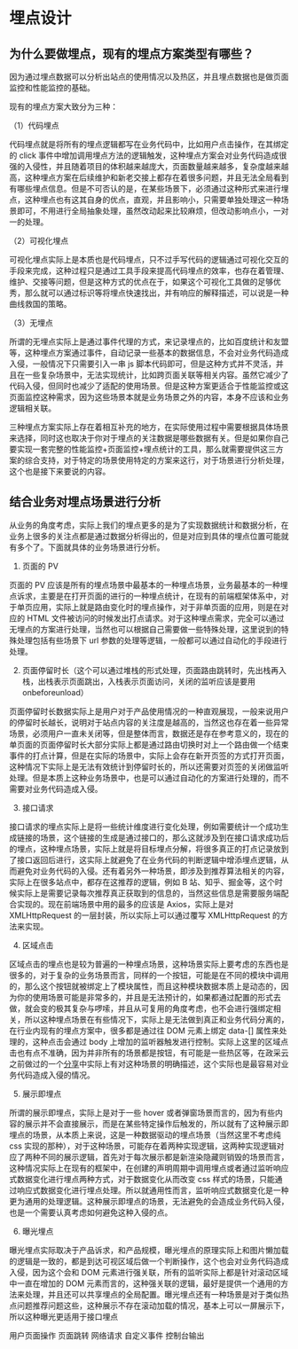 # 埋点设计

## 为什么要做埋点，现有的埋点方案类型有哪些？

因为通过埋点数据可以分析出站点的使用情况以及热区，并且埋点数据也是做页面监控和性能监控的基础。

现有的埋点方案大致分为三种：

（1）代码埋点

代码埋点就是将所有的埋点逻辑都写在业务代码中，比如用户点击操作，在其绑定的 click 事件中增加调用埋点方法的逻辑触发，这种埋点方案会对业务代码造成很强的入侵性，并且随着项目的体积越来越庞大，页面数量越来越多，复杂度越来越高，这种埋点方案在后续维护和新老交接上都存在着很多问题，并且无法全局看到有哪些埋点信息。但是不可否认的是，在某些场景下，必须通过这种形式来进行埋点，这种埋点也有这其自身的优点，直观，并且影响小，只需要单独处理这一种场景即可，不用进行全局抽象处理，虽然改动起来比较麻烦，但改动影响点小，一对一的处理。

（2）可视化埋点

可视化埋点实际上是本质也是代码埋点，只不过手写代码的逻辑通过可视化交互的手段来完成，这种过程只是通过工具手段来提高代码埋点的效率，也存在着管理、维护、交接等问题，但是这种方式的优点在于，如果这个可视化工具做的足够优秀，那么就可以通过标识等将埋点快速找出，并有响应的解释描述，可以说是一种曲线救国的策略。

（3）无埋点

所谓的无埋点实际上是通过事件代理的方式，来记录埋点的，比如百度统计和友盟等，这种埋点方案通过事件，自动记录一些基本的数据信息，不会对业务代码造成入侵，一般情况下只需要引入一串 js 脚本代码即可，但是这种方式并不灵活，并且在一些复杂场景中，无法实现统计，比如跨页面关联等相关内容。虽然它减少了代码入侵，但同时也减少了适配的使用场景。但是这种方案更适合于性能监控或这页面监控这种需求，因为这些场景本就是业务场景之外的内容，本身不应该和业务逻辑相关联。

三种埋点方案实际上存在着相互补充的地方，在实际使用过程中需要根据具体场景来选择，同时这也取决于你对于埋点的关注数据是哪些数据有关。但是如果你自己要实现一套完整的性能监控+页面监控+埋点统计的工具，那么就需要提供这三方案的综合支持，对于特定的场景使用特定的方案来这行，对于场景进行分析处理，这个也是接下来要说的内容。

## 结合业务对埋点场景进行分析

从业务的角度考虑，实际上我们的埋点更多的是为了实现数据统计和数据分析，在业务上很多的关注点都是通过数据分析得出的，但是对应到具体的埋点位置可能就有多个了。下面就具体的业务场景进行分析。

1.  页面的 PV

页面的 PV 应该是所有的埋点场景中最基本的一种埋点场景，业务最基本的一种埋点诉求，主要是在打开页面的进行的一种埋点统计，在现有的前端框架体系中，对于单页应用，实际上就是路由变化时的埋点操作，对于非单页面的应用，则是在对应的 HTML 文件被访问的时候发出打点请求。对于这种埋点需求，完全可以通过无埋点的方案进行处理，当然也可以根据自己需要做一些特殊处理，这里说到的特殊处理包括有些场景下 url 参数的处理等逻辑，一般都可以通过自动化的手段进行处理。

2.  页面停留时长（这个可以通过堆栈的形式处理，页面路由跳转时，先出栈再入栈，出栈表示页面跳出，入栈表示页面访问，关闭的监听应该是要用 onbeforeunload）

页面停留时长数据实际上是用户对于产品使用情况的一种直观展现，一般来说用户的停留时长越长，说明对于站点内容的关注度是越高的，当然这也存在着一些异常场景，必须用户一直未关闭等，但是整体而言，数据还是存在参考意义的，现在的单页面的页面停留时长大部分实际上都是通过路由切换时对上一个路由做一个结束事件的打点计算，但是在实际的场景中，实际上会存在新开页签的方式打开页面，这种情况下实际上是无法有效统计到停留时长的，所以还需要对页签的关闭做监听处理。但是本质上这种业务场景中，也是可以通过自动化的方案进行处理的，而不需要对业务代码造成入侵。

3.  接口请求

接口请求的埋点实际上是将一些统计维度进行变化处理，例如需要统计一个成功生成链接的场景，这个链接的生成是通过接口的，那么这就涉及到在接口请求成功后的埋点，这种埋点场景，实际上就是将目标埋点分解，将很多真正的打点记录放到了接口返回后进行，这实际上就避免了在业务代码的判断逻辑中增添埋点逻辑，从而避免对业务代码的入侵。还有着另外一种场景，即涉及到推荐算法相关的内容，实际上在很多站点中，都存在这推荐的逻辑，例如 B 站、知乎、掘金等，这个时候实际上是需要记录每次推荐真正获取到的信息的，当然这些信息是需要服务端配合实现的。现在前端场景中用的最多的应该是 Axios，实际上是对 XMLHttpRequest 的一层封装，所以实际上可以通过覆写 XMLHttpRequest 的方法来实现。

4.  区域点击

区域点击的埋点也是较为普遍的一种埋点场景，这种场景实际上要考虑的东西也是很多的，对于复杂的业务场景而言，同样的一个按钮，可能是在不同的模块中调用的，那么这个按钮就被绑定上了模块属性，而且这种模块数据本质上是动态的，因为你的使用场景可能是非常多的，并且是无法预计的，如果都通过配置的形式去做，就会变的极其复杂与啰嗦，并且从可复用的角度考虑，也不会进行强绑定相关，所以这种埋点场景在有些情况下，实际上是无法做到真正和业务代码分离的，在行业内现有的埋点方案中，很多都是通过往 DOM 元素上绑定 data-[] 属性来处理的，这种点击会通过 body 上增加的监听器触发进行控制。实际上这里的区域点击也有点不准确，因为并非所有的场景都是按钮，有可能是一些热区等，在政采云之前做过的一个[分享](http://www.zyiz.net/tech/detail-135604.html)中实际上有对这种场景的明确描述，这个实际也是最容易对业务代码造成入侵的情况。

5.  展示即埋点

所谓的展示即埋点，实际上是对于一些 hover 或者弹窗场景而言的，因为有些内容的展示并不会直接展示，而是在某些特定操作后触发的，所以就有了这种展示即埋点的场景，从本质上来说，这是一种数据驱动的埋点场景（当然这里不考虑纯 css 实现的那种），对于这种场景，可能存在着两种实现逻辑，这两种实现逻辑对应了两种不同的展示逻辑，首先对于每次展示都是新渲染隐藏则销毁的场景而言，这种情况实际上在现有的框架中，在创建的声明周期中调用埋点或者通过监听响应式数据变化进行埋点两种方式，对于数据变化从而改变 css 样式的场景，只能通过响应式数据变化进行埋点处理。所以就通用性而言，监听响应式数据变化是一种更为通用的处理逻辑。这种展示即埋点的场景，无法避免的会造成业务代码入侵，也是一个需要认真考虑如何避免这种入侵的点。

6.  曝光埋点

曝光埋点实际取决于产品诉求，和产品规模，曝光埋点的原理实际上和图片懒加载的逻辑是一致的，都是到达可视区域后做一个判断操作，这个也会对业务代码造成入侵，因为这个会和 DOM 元素进行强关联，所有的监听实际上都是针对滚动区域中一直在增加的 DOM 元素而言的，这种强关联的逻辑，最好是提供一个通用的方法来处理，并且还可以共享埋点的全局配置。曝光埋点还有一种场景是对于类似热点问题推荐问题这些，这种展示不存在滚动加载的情况，基本上可以一屏展示下，所以这种曝光更适用于接口埋点

用户页面操作
页面跳转
网络请求
自定义事件
控制台输出
